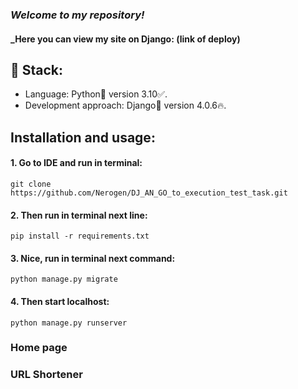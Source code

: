 ### _Welcome to my repository!_
#### _Here you can view my site on Django: (link of deploy)
## 🎸 Stack:
- Language: Python🐍 version 3.10✅.
- Development approach: Django🔨 version 4.0.6🔥.
## Installation and usage:
#### 1. Go to IDE and run in terminal:
    git clone https://github.com/Nerogen/DJ_AN_GO_to_execution_test_task.git
#### 2. Then run in terminal next line:
    pip install -r requirements.txt
#### 3. Nice, run in terminal next command:
    python manage.py migrate 
#### 4. Then start localhost:
    python manage.py runserver
### Home page
### URL Shortener
